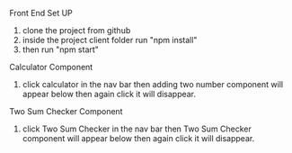 Front End Set UP
1. clone the project from github
2. inside the project client folder run "npm install"
3. then run "npm start"


Calculator Component
1. click calculator in the nav bar then adding two number component will appear below then again click it will disappear.


Two Sum Checker Component
1. click Two Sum Checker in the nav bar then Two Sum Checker component will appear below then again click it will disappear.